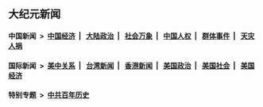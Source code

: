 ## 大纪元新闻

#### 中国新闻 &nbsp;>&nbsp; [中国经济](indexes/ncid283/README.md?06180445) &nbsp;| &nbsp; [大陆政治](indexes/ncid277/README.md?06180445) &nbsp;| &nbsp; [社会万象](indexes/ncid282/README.md?06180445) &nbsp;| &nbsp; [中国人权](indexes/ncid278/README.md?06180445) &nbsp;| &nbsp; [群体事件](indexes/ncid279/README.md?06180445) &nbsp;| &nbsp; [天灾人祸](indexes/ncid280/README.md?06180445)

#### 国际新闻 &nbsp;>&nbsp; [美中关系](indexes/nf1412576/README.md?06180445) &nbsp;| &nbsp; [台湾新闻](indexes/ncid1349361/README.md?06180445) &nbsp;| &nbsp; [香港新闻](indexes/ncid1349362/README.md?06180445) &nbsp;| &nbsp; [美国政治](indexes/ncid1078159/README.md?06180445) &nbsp;| &nbsp; [美国社会](indexes/ncid1078160/README.md?06180445) &nbsp;| &nbsp; [美国经济](indexes/ncid1078158/README.md?06180445)

#### 特别专题 &nbsp;>&nbsp; [中共百年历史](https://github.com/easy2view/epoch-special/blob/master/README.md?06180445)  
